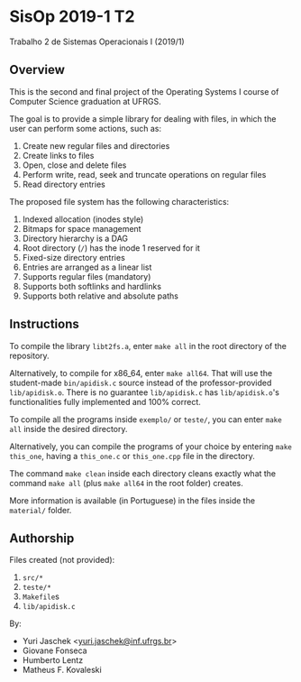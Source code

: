 # SisOp 2019-1 T2 #
Trabalho 2 de Sistemas Operacionais I (2019/1)

## Overview ##

This is the second and final project of the Operating Systems I course of Computer Science graduation at UFRGS.

The goal is to provide a simple library for dealing with files, in which the user can perform some actions, such as:
1. Create new regular files and directories
2. Create links to files
3. Open, close and delete files
4. Perform write, read, seek and truncate operations on regular files
5. Read directory entries

The proposed file system has the following characteristics:
1. Indexed allocation (inodes style)
2. Bitmaps for space management
3. Directory hierarchy is a DAG
4. Root directory (`/`) has the inode 1 reserved for it
5. Fixed-size directory entries
6. Entries are arranged as a linear list
7. Supports regular files (mandatory)
8. Supports both softlinks and hardlinks
9. Supports both relative and absolute paths

## Instructions ##

To compile the library `libt2fs.a`, enter `make all` in the root directory of the repository.

Alternatively, to compile for x86_64, enter `make all64`. That will use the student-made `bin/apidisk.c` source instead of the professor-provided `lib/apidisk.o`.
There is no guarantee `lib/apidisk.c` has `lib/apidisk.o`'s functionalities fully implemented and 100% correct.

To compile all the programs inside `exemplo/` or `teste/`, you can enter `make all` inside the desired directory.

Alternatively, you can compile the programs of your choice by entering `make this_one`, having a `this_one.c` or `this_one.cpp` file in the directory.

The command `make clean` inside each directory cleans exactly what the command `make all` (plus `make all64` in the root folder) creates.

More information is available (in Portuguese) in the files inside the `material/` folder.

## Authorship ##

Files created (not provided):

1. `src/*`
2. `teste/*`
3. `Makefile`s
4. `lib/apidisk.c`

By:

- Yuri Jaschek <<yuri.jaschek@inf.ufrgs.br>>
- Giovane Fonseca
- Humberto Lentz
- Matheus F. Kovaleski
